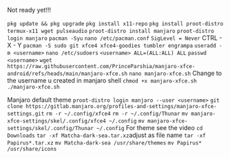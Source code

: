 Not ready yet!!!

```pkg update && pkg upgrade```
```pkg install x11-repo``` 
```pkg install proot-distro termux-x11 wget pulseaudio```
```proot-distro install manjaro```
```proot-distro login manjaro```
```pacman -Syu```
```nano /etc/pacman.conf```
```SigLevel = Never```
CTRL - X - Y
```pacman -S sudo git xfce4 xfce4-goodies tumbler engrampa```
```useradd -m <username>```
```nano /etc/sudoers```
```<username> ALL=(ALL:ALL) ALL```
```passwd <username>```
```wget https://raw.githubusercontent.com/PrinceParshia/manjaro-xfce-android/refs/heads/main/manjaro-xfce.sh```
```nano manjaro-xfce.sh```
Change <username> to the username u created in manjaro shell
```chmod +x manjaro-xfce.sh```
```./manjaro-xfce.sh```

Manjaro default theme
```proot-distro login manjaro --user <username>```
```git clone https://gitlab.manjaro.org/profiles-and-settings/manjaro-xfce-settings.git```
```rm -r ~/.config/xfce4```
```rm -r ~/.config/Thunar```
```mv manjaro-xfce-settings/skel/.config/xfce4 ~/.config```
```mv manjaro-xfce-settings/skel/.config/Thunar ~/.config```
For theme see the video 
```cd Downloads```
```tar -xf Matcha-dark-sea.tar.xz```adjust as file name
```tar -xf Papirus*.tar.xz```
```mv Matcha-dark-sea /usr/share/themes```
```mv Papirus* /usr/share/icons```

